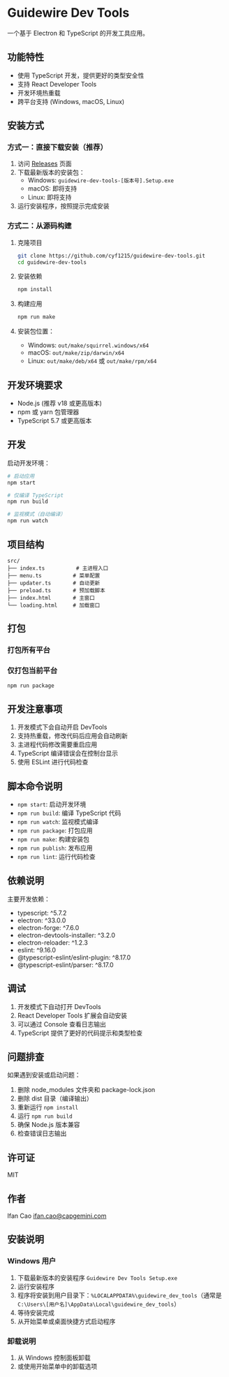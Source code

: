 # Guidewire Dev Tools

一个基于 Electron 和 TypeScript 的开发工具应用。

## 功能特性

- 使用 TypeScript 开发，提供更好的类型安全性
- 支持 React Developer Tools
- 开发环境热重载
- 跨平台支持 (Windows, macOS, Linux)

## 安装方式

### 方式一：直接下载安装（推荐）

1. 访问 [Releases](https://github.com/cyf1215/guidewire-dev-tools/releases) 页面
2. 下载最新版本的安装包：
   - Windows: `guidewire-dev-tools-[版本号].Setup.exe`
   - macOS: 即将支持
   - Linux: 即将支持
3. 运行安装程序，按照提示完成安装

### 方式二：从源码构建

1. 克隆项目

   ```bash
   git clone https://github.com/cyf1215/guidewire-dev-tools.git
   cd guidewire-dev-tools
   ```

2. 安装依赖

   ```bash
   npm install
   ```

3. 构建应用

   ```bash
   npm run make
   ```

4. 安装包位置：
   - Windows: `out/make/squirrel.windows/x64`
   - macOS: `out/make/zip/darwin/x64`
   - Linux: `out/make/deb/x64` 或 `out/make/rpm/x64`

## 开发环境要求

- Node.js (推荐 v18 或更高版本)
- npm 或 yarn 包管理器
- TypeScript 5.7 或更高版本

## 开发

启动开发环境：

```bash
# 启动应用
npm start

# 仅编译 TypeScript
npm run build

# 监视模式（自动编译）
npm run watch
```

## 项目结构

```
src/
├── index.ts          # 主进程入口
├── menu.ts          # 菜单配置
├── updater.ts       # 自动更新
├── preload.ts       # 预加载脚本
├── index.html       # 主窗口
└── loading.html     # 加载窗口
```

## 打包

### 打包所有平台

### 仅打包当前平台

```bash
npm run package
```

## 开发注意事项

1. 开发模式下会自动开启 DevTools
2. 支持热重载，修改代码后应用会自动刷新
3. 主进程代码修改需要重启应用
4. TypeScript 编译错误会在控制台显示
5. 使用 ESLint 进行代码检查

## 脚本命令说明

- `npm start`: 启动开发环境
- `npm run build`: 编译 TypeScript 代码
- `npm run watch`: 监视模式编译
- `npm run package`: 打包应用
- `npm run make`: 构建安装包
- `npm run publish`: 发布应用
- `npm run lint`: 运行代码检查

## 依赖说明

主要开发依赖：
- typescript: ^5.7.2
- electron: ^33.0.0
- electron-forge: ^7.6.0
- electron-devtools-installer: ^3.2.0
- electron-reloader: ^1.2.3
- eslint: ^9.16.0
- @typescript-eslint/eslint-plugin: ^8.17.0
- @typescript-eslint/parser: ^8.17.0

## 调试

1. 开发模式下自动打开 DevTools
2. React Developer Tools 扩展会自动安装
3. 可以通过 Console 查看日志输出
4. TypeScript 提供了更好的代码提示和类型检查

## 问题排查

如果遇到安装或启动问题：

1. 删除 node_modules 文件夹和 package-lock.json
2. 删除 dist 目录（编译输出）
3. 重新运行 `npm install`
4. 运行 `npm run build`
5. 确保 Node.js 版本兼容
6. 检查错误日志输出

## 许可证

MIT

## 作者

Ifan Cao <ifan.cao@capgemini.com>

## 安装说明

### Windows 用户

1. 下载最新版本的安装程序 `Guidewire Dev Tools Setup.exe`
2. 运行安装程序
3. 程序将安装到用户目录下：`%LOCALAPPDATA%\guidewire_dev_tools`（通常是 `C:\Users\[用户名]\AppData\Local\guidewire_dev_tools`）
4. 等待安装完成
5. 从开始菜单或桌面快捷方式启动程序

### 卸载说明

1. 从 Windows 控制面板卸载
2. 或使用开始菜单中的卸载选项
